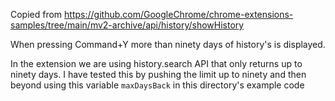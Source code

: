 Copied from https://github.com/GoogleChrome/chrome-extensions-samples/tree/main/mv2-archive/api/history/showHistory

When pressing Command+Y more than ninety days of history's is displayed.

In the extension we are using history.search API that only returns up to ninety days. I have tested this by pushing the limit up to ninety and then beyond using this variable `maxDaysBack` in this directory's example code
